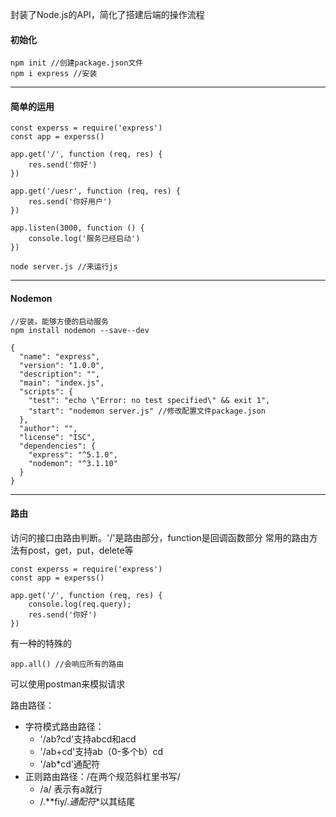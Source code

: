 封装了Node.js的API，简化了搭建后端的操作流程

#### 初始化
```
npm init //创建package.json文件
npm i express //安装
```
---
#### 简单的运用
```
const experss = require('express')
const app = experss()

app.get('/', function (req, res) {
    res.send('你好')
})

app.get('/uesr', function (req, res) {
    res.send('你好用户')
})

app.listen(3000, function () {
    console.log('服务已经启动')
}) 

node server.js //来运行js
```
---
#### Nodemon
```
//安装，能够方便的启动服务
npm install nodemon --save--dev

{
  "name": "express",
  "version": "1.0.0",
  "description": "",
  "main": "index.js",
  "scripts": {
    "test": "echo \"Error: no test specified\" && exit 1",
    "start": "nodemon server.js" //修改配置文件package.json
  },
  "author": "",
  "license": "ISC",
  "dependencies": {
    "express": "^5.1.0",
    "nodemon": "^3.1.10"
  }
}
```
---

#### 路由
访问的接口由路由判断。'/'是路由部分，function是回调函数部分
常用的路由方法有post，get，put，delete等
```
const experss = require('express')
const app = experss()
  
app.get('/', function (req, res) {
    console.log(req.query);
    res.send('你好')
})
```
有一种的特殊的
```
app.all() //会响应所有的路由
```
可以使用postman来模拟请求

路由路径： 
- 字符模式路由路径：
	- '/ab?cd'支持abcd和acd
	- '/ab+cd'支持ab（0-多个b）cd
	- '/ab*cd'通配符
- 正则路由路径：/在两个规范斜杠里书写/
	- /a/ 表示有a就行
	- /.**fiy$/ .通配符*$以其结尾